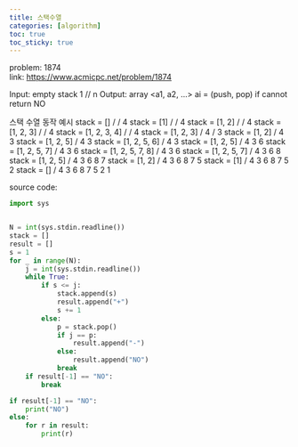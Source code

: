 ```yaml
---
title: 스택수열  
categories: [algorithm]
toc: true
toc_sticky: true
---
```


problem: 1874  
link: https://www.acmicpc.net/problem/1874  

Input: empty stack 1 // n
Output: array <a1, a2, ...> ai = (push, pop) if cannot return NO

스택 수열 동작 예시
stack = [] /  / 4
stack = [1] /  / 4
stack = [1, 2] /  / 4
stack = [1, 2, 3] /  / 4
stack = [1, 2, 3, 4] /  / 4
stack = [1, 2, 3] / 4 / 3
stack = [1, 2] / 4 3
stack = [1, 2, 5] / 4 3
stack = [1, 2, 5, 6] / 4 3
stack = [1, 2, 5] / 4 3 6
stack = [1, 2, 5, 7] / 4 3 6
stack = [1, 2, 5, 7, 8] / 4 3 6
stack = [1, 2, 5, 7] / 4 3 6 8
stack = [1, 2, 5] / 4 3 6 8 7
stack = [1, 2] / 4 3 6 8 7 5
stack = [1] / 4 3 6 8 7 5 2
stack = [] / 4 3 6 8 7 5 2 1

source code: 
```python
import sys


N = int(sys.stdin.readline())
stack = []
result = []
s = 1
for _ in range(N):
    j = int(sys.stdin.readline())
    while True:
        if s <= j:
            stack.append(s)
            result.append("+")
            s += 1
        else:
            p = stack.pop()
            if j == p:
                result.append("-")
            else:
                result.append("NO")
            break
    if result[-1] == "NO":
        break

if result[-1] == "NO":
    print("NO")
else:
    for r in result:
        print(r)
```
